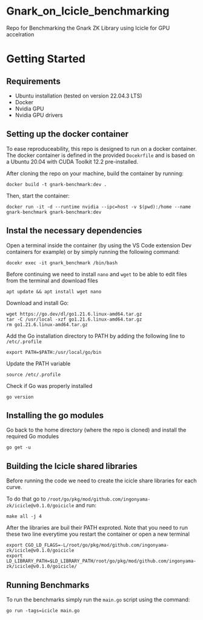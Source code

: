 # Gnark_on_Icicle_benchmarking
Repo for Benchmarking the Gnark ZK Library using Icicle for GPU accelration
# Getting Started
## Requirements
- Ubuntu installation (tested on version 22.04.3 LTS)
- Docker
- Nvidia GPU
- Nvidia GPU drivers
## Setting up the docker container
To ease reproduceability, this repo is designed to run on a docker container. The docker container is defined in the provided `Docekrfile` and is based on a Ubuntu 20.04 with CUDA Toolkit 12.2 pre-installed.

After cloning the repo on your machine, build the container by running:

`docker build -t gnark-benchmark:dev .`

Then, start the container:

`docker run -it -d --runtime nvidia --ipc=host -v $(pwd):/home --name gnark-benchmark gnark-benchmark:dev`

## Instal the necessary dependencies

Open a terminal inside the container (by using the VS Code extension Dev containers for example) or by simply running the following command:

`docekr exec -it gnark_benchmark /bin/bash`

Before continuing we need to install `nano` and `wget` to be able to edit files from the terminal and download files

`apt update && apt install wget nano`

Download and install Go:
```
wget https://go.dev/dl/go1.21.6.linux-amd64.tar.gz
tar -C /usr/local -xzf go1.21.6.linux-amd64.tar.gz
rm go1.21.6.linux-amd64.tar.gz
```
Add the Go installation directory to PATH by adding the following line to `/etc/.profile`

`export PATH=$PATH:/usr/local/go/bin`

Update the PATH variable

`source /etc/.profile`

Check if Go was properly installed

`go version`

## Installing the go modules
Go back to the home directory (where the repo is cloned) and install the required Go modules

`go get -u`

## Building the Icicle shared libraries

Before running the code we need to create the icicle share libraries for each curve.

To do that go to `/root/go/pkg/mod/github.com/ingonyama-zk/icicle@v0.1.0/goicicle` and run:

`make all -j 4`

After the libraries are buil their PATH exproted. Note that you need to run these two line everytime you restart the container or open a new terminal

```
export CGO_LD_FLAGS=-L/root/go/pkg/mod/github.com/ingonyama-zk/icicle@v0.1.0/goicicle
export LD_LIBRARY_PATH=$LD_LIBRARY_PATH/root/go/pkg/mod/github.com/ingonyama-zk/icicle@v0.1.0/goicicle/
```
## Running Benchmarks
To run the benchmarks simply run the `main.go` script using the command:

`go run -tags=icicle main.go`